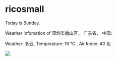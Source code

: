 # ricosmall

Today is Sunday.

Weather infomation of 深圳市南山区， 广东省， 中国: 

Weather: 多云, Temperature: 19 ℃ , Air Index: 40 优

<img src="https://github-readme-stats.vercel.app/api?username=ricosmall&show_icons=true" />
